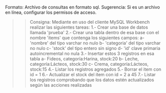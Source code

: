 Formato: Archivo de consultas en formato sql.
Sugerencia: Si es un archivo en línea, configurar los permisos de acceso.

>> Consigna: Mediante en uso del cliente MySQL Workbench realizar las siguientes tareas:
1.- Crear una base de datos llamada 'prueba'
2.- Crear una tabla dentro de esa base con el nombre 'items' que contenga los siguientes campos:
    a- 'nombre' del tipo varchar no nulo
    b- 'categoria' del tipo varchar no nulo
    c- 'stock' del tipo entero sin signo
    d- 'id' clave primaria autoincremental no nula
3.- Insertar estos 3 registros en esa tabla
    a- Fideos, categoría:Harina, stock:20 
    b- Leche, categoría:Lácteos, stock:30
    c- Crema, categoría:Lácteos, stock:15
4.- Listar los registros agregados
5.- Borrar el item con id = 1
6.- Actualizar el stock del item con id = 2 a 45
7.- Listar los registros comprobando que los datos estén actualizados según las acciones realizadas

